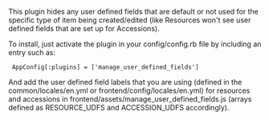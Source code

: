 This plugin hides any user defined fields that are default or not used for the specific type of item being created/edited (like Resources won't see user defined fields that are set up for Accessions).

To install, just activate the plugin in your config/config.rb file by
including an entry such as:

     AppConfig[:plugins] = ['manage_user_defined_fields']

And add the user defined field labels that you are using (defined in the common/locales/en.yml or frontend/config/locales/en.yml) for resources and accessions in frontend/assets/manage_user_defined_fields.js (arrays defined as RESOURCE_UDFS and ACCESSION_UDFS accordingly).

